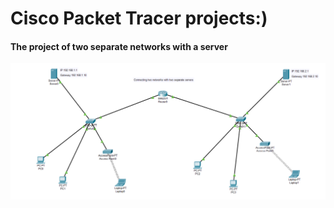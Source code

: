 <html>
  <head>
    <meata charset="UT-8" />
  <body>
    <h1>Cisco Packet Tracer projects:)</h1>
    <div>
      <h4>The project of two separate networks with a server</h4>
    <img src="pic/02.png" alt="" />
    </div>
  </body>
</html>
